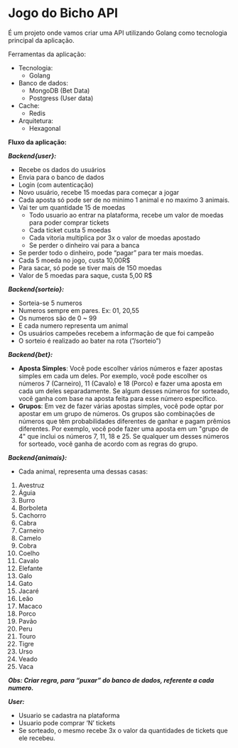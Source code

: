 # Jogo do Bicho API

É um projeto onde vamos criar uma API utilizando Golang como tecnologia principal da aplicação. 

Ferramentas da aplicação: 

- Tecnologia:
    - Golang
- Banco de dados:
    - MongoDB (Bet Data)
    - Postgress (User data)
- Cache:
    - Redis
- Arquitetura:
    - Hexagonal

**************************************Fluxo da aplicação:**************************************

***Backend{user}:***

- Recebe os dados do usuários
- Envia para o banco de dados
- Login (com autenticação)
- Novo usuário, recebe 15 moedas para começar a jogar
- Cada aposta só pode ser de no minimo 1 animal e no maximo 3 animais.
- Vai ter um quantidade 15 de moedas
    - Todo usuario ao entrar na plataforma, recebe um valor de moedas para poder comprar tickets
    - Cada ticket custa 5 moedas
    - Cada vitoria multiplica por 3x o valor de moedas apostado
    - Se perder o dinheiro vai para a banca
- Se perder todo o dinheiro, pode “pagar” para ter mais moedas.
- Cada  5 moeda no jogo, custa 10,00R$
- Para sacar, só pode se tiver mais de 150 moedas
- Valor de 5 moedas para saque, custa 5,00 R$

***Backend{sorteio}:***

- Sorteia-se 5 numeros
- Numeros sempre em pares. Ex: 01, 20,55
- Os numeros são de 0 ~ 99
- E cada numero representa um animal
- Os usuários campeões recebem a informação de que foi campeão
- O sorteio é realizado ao bater na rota (”/sorteio”)

***Backend{bet}:***

- **Aposta Simples**: Você pode escolher vários números e fazer apostas simples em cada um deles. Por exemplo, você pode escolher os números 7 (Carneiro), 11 (Cavalo) e 18 (Porco) e fazer uma aposta em cada um deles separadamente. Se algum desses números for sorteado, você ganha com base na aposta feita para esse número específico.
- **Grupos**: Em vez de fazer várias apostas simples, você pode optar por apostar em um grupo de números. Os grupos são combinações de números que têm probabilidades diferentes de ganhar e pagam prêmios diferentes. Por exemplo, você pode fazer uma aposta em um "grupo de 4" que inclui os números 7, 11, 18 e 25. Se qualquer um desses números for sorteado, você ganha de acordo com as regras do grupo.

***Backend{animais}:***

- Cada animal, representa uma dessas casas:
1. Avestruz
2. Águia
3. Burro
4. Borboleta
5. Cachorro
6. Cabra
7. Carneiro
8. Camelo
9. Cobra
10. Coelho
11. Cavalo
12. Elefante
13. Galo
14. Gato
15. Jacaré
16. Leão
17. Macaco
18. Porco
19. Pavão
20. Peru
21. Touro
22. Tigre
23. Urso
24. Veado
25. Vaca

***Obs: Criar regra, para “puxar” do banco de dados, referente a cada numero.*** 

***User:***

- Usuario se cadastra na plataforma
- Usuario pode comprar ‘N’ tickets
- Se sorteado, o mesmo recebe 3x o valor da quantidades de tickets que ele recebeu.